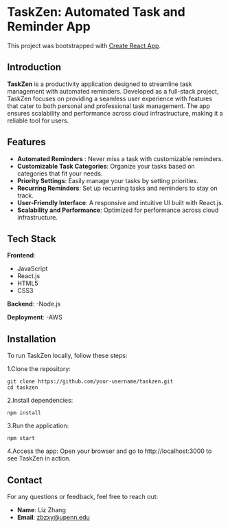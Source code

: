 # TaskZen: Automated Task and Reminder App

This project was bootstrapped with [Create React App](https://github.com/facebook/create-react-app).

## Introduction
**TaskZen** is a productivity application designed to streamline task management with automated reminders. Developed as a full-stack project, TaskZen focuses on providing a seamless user experience with features that cater to both personal and professional task management. The app ensures scalability and performance across cloud infrastructure, making it a reliable tool for users.

## Features

- **Automated Reminders** : Never miss a task with customizable reminders.
- **Customizable Task Categories**: Organize your tasks based on categories that fit your needs.
- **Priority Settings**: Easily manage your tasks by setting priorities.
- **Recurring Reminders**: Set up recurring tasks and reminders to stay on track.
- **User-Friendly Interface**: A responsive and intuitive UI built with React.js.
- **Scalability and Performance**: Optimized for performance across cloud infrastructure.

## Tech Stack
**Frontend**:
 - JavaScript
 - React.js
 - HTML5
 - CSS3


**Backend**:
-Node.js 

**Deployment**:
-AWS

## Installation

To run TaskZen locally, follow these steps:

1.Clone the repository:

```
git clone https://github.com/your-username/taskzen.git
cd taskzen
```

2.Install dependencies:
```
npm install
```
3.Run the application:
```
npm start
```

4.Access the app:
Open your browser and go to http://localhost:3000 to see TaskZen in action.

## Contact

For any questions or feedback, feel free to reach out:
- **Name**: Liz Zhang
- **Email**: zbzxy@upenn.edu

